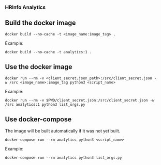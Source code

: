 ### HRInfo Analytics

## Build the docker image

`docker build --no-cache -t <image_name:image_tag> .`

Example:

`docker build --no-cache -t analytics:1 .`

## Use the docker image

`docker run --rm -v <client_secret.json_path>:/src/client_secret.json -w /src <image_name>:image_tag python3 <script_name>`

Example:

`docker run --rm -v $PWD/client_secret.json:/src/client_secret.json -w /src analytics:1 python3 list_orgs.py`

## Use docker-compose

The image will be built automatically if it was not yet built.

`docker-compose run --rm analytics python3 <script_name>`

Example:

`docker-compose run --rm analytics python3 list_orgs.py`

